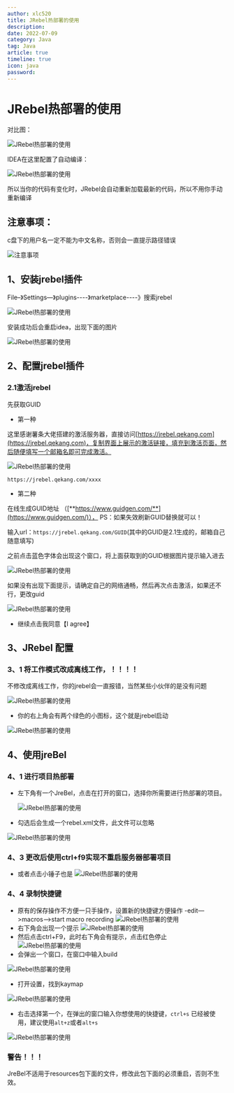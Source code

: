 ```yaml
---
author: xlc520
title: JRebel热部署的使用
description: 
date: 2022-07-09
category: Java
tag: Java
article: true
timeline: true
icon: java
password: 
---
```




# JRebel热部署的使用

对比图：

![JRebel热部署的使用](https://static.xlc520.ml/blogImage/feabc010fbd0a0467f3bcb155faede3b-16565707073351.png)

IDEA在这里配置了自动编译：

![JRebel热部署的使用](https://static.xlc520.ml/blogImage/c2dc072b4fb156f0ee8da0c3dd86abb5-16565707098543.png)

所以当你的代码有变化时，JRebel会自动重新加载最新的代码，所以不用你手动重新编译

## **注意事项：**

c盘下的用户名一定不能为中文名称，否则会一直提示路径错误

![注意事项](https://static.xlc520.ml/blogImage/20210318093831211.png)

## 1、安装jrebel插件

File–》Settings—》plugins----》marketplace----》搜索jrebel

![JRebel热部署的使用](https://static.xlc520.ml/blogImage/20210318095405727.png)

安装成功后会重启idea，出现下面的图片

![JRebel热部署的使用](https://static.xlc520.ml/blogImage/2021031809551542.png)

## 2、配置jrebel插件

### 2.1激活jrebel

先获取GUID

- 第一种

这里感谢薯条大佬搭建的激活服务器，直接访问[https://jrebel.qekang.com](https://jrebel.qekang.com)，复制界面上展示的激活链接，填充到激活页面，然后随便填写一个邮箱名即可完成激活。

![JRebel热部署的使用](https://static.xlc520.ml/blogImage/715c5a15e09cf6bf8bc357073a697464.png)

```
https://jrebel.qekang.com/xxxx
```


- 第二种

在线生成GUID地址 （[**https://www.guidgen.com/**](https://www.guidgen.com/)）， PS：如果失效刷新GUID替换就可以！

输入url：`https://jrebel.qekang.com/GUID`(其中的GUID是2.1生成的，邮箱自己随意填写)

之前点击蓝色字体会出现这个窗口，将上面获取到的GUID根据图片提示输入进去

![JRebel热部署的使用](https://static.xlc520.ml/blogImage/20210318094513359.png)

如果没有出现下面提示，请确定自己的网络通畅，然后再次点击激活，如果还不行，更改guid

![JRebel热部署的使用](https://static.xlc520.ml/blogImage/2021031809480460.png)

- 继续点击我同意【I agree】

## 3、JRebel 配置

### 3、1 将工作模式改成离线工作，！！！！

不修改成离线工作，你的jrebel会一直报错，当然某些小伙伴的是没有问题

![JRebel热部署的使用](https://static.xlc520.ml/blogImage/20210318100401836.png)

- 你的右上角会有两个绿色的小图标，这个就是jrebel启动

![JRebel热部署的使用](https://static.xlc520.ml/blogImage/20210318100852670.png)

## 4、使用jreBel

### 4、1 进行项目热部署

- 左下角有一个JreBel，点击在打开的窗口，选择你所需要进行热部署的项目。

  ![JRebel热部署的使用](https://static.xlc520.ml/blogImage/20210603103938126.png)

- 勾选后会生成一个rebel.xml文件，此文件可以忽略

![JRebel热部署的使用](https://static.xlc520.ml/blogImage/20210603104004373.png)

### 4、3 更改后使用ctrl+f9实现不重启服务器部署项目

- 或者点击小锤子也是
 ![JRebel热部署的使用](https://static.xlc520.ml/blogImage/20210603104217131.png)

### 4、4 录制快捷键

- 原有的保存操作不方便一只手操作，设置新的快捷键方便操作
  -edit—>macros—>start macro recording
  ![JRebel热部署的使用](https://static.xlc520.ml/blogImage/2021060310490611.png)
- 右下角会出现一个提示
  ![JRebel热部署的使用](https://static.xlc520.ml/blogImage/20210603104826766.png)
- 然后点击ctrl+F9，此时右下角会有提示，点击红色停止
  ![JRebel热部署的使用](https://static.xlc520.ml/blogImage/20210603105037206.png)
- 会弹出一个窗口，在窗口中输入build

![JRebel热部署的使用](https://static.xlc520.ml/blogImage/20210603105130362.png)

- 打开设置，找到kaymap

![JRebel热部署的使用](https://static.xlc520.ml/blogImage/20210603105243414.png)

- 右击选择第一个，在弹出的窗口输入你想使用的快捷键，`ctrl+s` 已经被使用，建议使用`alt+z`或者`alt+s`

![JRebel热部署的使用](https://static.xlc520.ml/blogImage/2021060310541226.png)

### 警告！！！

JreBel不适用于resources包下面的文件，修改此包下面的必须重启，否则不生效。